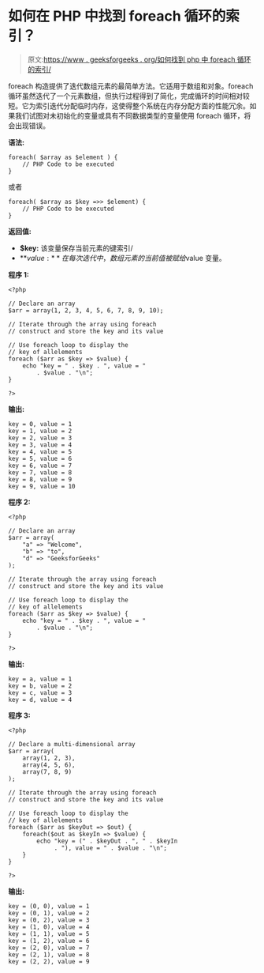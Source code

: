 # 如何在 PHP 中找到 foreach 循环的索引？

> 原文:[https://www . geeksforgeeks . org/如何找到 php 中 foreach 循环的索引/](https://www.geeksforgeeks.org/how-to-find-the-index-of-foreach-loop-in-php/)

foreach 构造提供了迭代数组元素的最简单方法。它适用于数组和对象。foreach 循环虽然迭代了一个元素数组，但执行过程得到了简化，完成循环的时间相对较短。它为索引迭代分配临时内存，这使得整个系统在内存分配方面的性能冗余。如果我们试图对未初始化的变量或具有不同数据类型的变量使用 foreach 循环，将会出现错误。

**语法:**

```
foreach( $array as $element ) {
    // PHP Code to be executed
}
```

或者

```
foreach( $array as $key =>> $element) {
    // PHP Code to be executed
}
```

**返回值:**

*   **$key:** 该变量保存当前元素的键索引/
*   **$value:** 在每次迭代中，数组元素的当前值被赋给$value 变量。

**程序 1:**

```
<?php

// Declare an array
$arr = array(1, 2, 3, 4, 5, 6, 7, 8, 9, 10);

// Iterate through the array using foreach
// construct and store the key and its value

// Use foreach loop to display the
// key of allelements
foreach ($arr as $key => $value) {
    echo "key = " . $key . ", value = "
        . $value . "\n";
}

?>
```

**输出:**

```
key = 0, value = 1
key = 1, value = 2
key = 2, value = 3
key = 3, value = 4
key = 4, value = 5
key = 5, value = 6
key = 6, value = 7
key = 7, value = 8
key = 8, value = 9
key = 9, value = 10

```

**程序 2:**

```
<?php

// Declare an array
$arr = array(
    "a" => "Welcome",
    "b" => "to",
    "d" => "GeeksforGeeks"
);

// Iterate through the array using foreach
// construct and store the key and its value

// Use foreach loop to display the
// key of allelements
foreach ($arr as $key => $value) {
    echo "key = " . $key . ", value = "
        . $value . "\n";
}

?>
```

**输出:**

```
key = a, value = 1
key = b, value = 2
key = c, value = 3
key = d, value = 4

```

**程序 3:**

```
<?php

// Declare a multi-dimensional array
$arr = array(
    array(1, 2, 3), 
    array(4, 5, 6),
    array(7, 8, 9)
);

// Iterate through the array using foreach
// construct and store the key and its value

// Use foreach loop to display the
// key of allelements
foreach ($arr as $keyOut => $out) {
    foreach($out as $keyIn => $value) {
        echo "key = (" . $keyOut . ", " . $keyIn
             . "), value = " . $value . "\n";    
    }
}

?>
```

**输出:**

```
key = (0, 0), value = 1
key = (0, 1), value = 2
key = (0, 2), value = 3
key = (1, 0), value = 4
key = (1, 1), value = 5
key = (1, 2), value = 6
key = (2, 0), value = 7
key = (2, 1), value = 8
key = (2, 2), value = 9

```